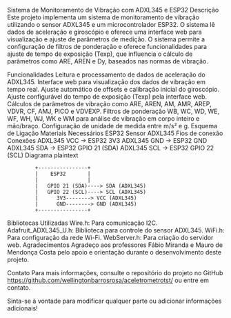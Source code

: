 Sistema de Monitoramento de Vibração com ADXL345 e ESP32
Descrição
Este projeto implementa um sistema de monitoramento de vibração utilizando o sensor ADXL345 e um microcontrolador ESP32. O sistema lê dados de aceleração e giroscópio e oferece uma interface web para visualização e ajuste de parâmetros de medição. O sistema permite a configuração de filtros de ponderação e oferece funcionalidades para ajuste de tempo de exposição (Texp), que influencia o cálculo de parâmetros como ARE, AREN e Dy, baseados nas normas de vibração.

Funcionalidades
Leitura e processamento de dados de aceleração do ADXL345.
Interface web para visualização dos dados de vibração em tempo real.
Ajuste automático de offsets e calibração inicial do giroscópio.
Ajuste configurável do tempo de exposição (Texp) pela interface web.
Cálculos de parâmetros de vibração como ARE, AREN, AM, AMR, AREP, VDVR, CF, AMJ, PICO e VDVEXP.
Filtros de ponderação WB, WC, WD, WE, WF, WH, WJ, WK e WM para análise de vibração em corpo inteiro e mão/braço.
Configuração de unidade de medida entre m/s² e g.
Esquema de Ligação
Materiais Necessários
ESP32
Sensor ADXL345
Fios de conexão
Conexões
ADXL345 VCC → ESP32 3V3
ADXL345 GND → ESP32 GND
ADXL345 SDA → ESP32 GPIO 21 (SDA)
ADXL345 SCL → ESP32 GPIO 22 (SCL)
Diagrama
plaintext

             +----------------+
             |    ESP32       |
             |                |
             |   GPIO 21 (SDA)----> SDA (ADXL345)
             |   GPIO 22 (SCL)----> SCL (ADXL345)
             |      3V3--------> VCC (ADXL345)
             |      GND--------> GND (ADXL345)
             +----------------+
Bibliotecas Utilizadas
Wire.h: Para comunicação I2C.
Adafruit_ADXL345_U.h: Biblioteca para controle do sensor ADXL345.
WiFi.h: Para configuração da rede Wi-Fi.
WebServer.h: Para criação do servidor web.
Agradecimentos
Agradeço aos professores Fábio Miranda e Mauro de Mendonça Costa pelo apoio e orientação durante o desenvolvimento deste projeto.

Contato
Para mais informações, consulte o repositório do projeto no GitHub https://github.com/wellingtonbarrosrosa/aceletrometrotst/ ou entre em contato.

Sinta-se à vontade para modificar qualquer parte ou adicionar informações adicionais!

